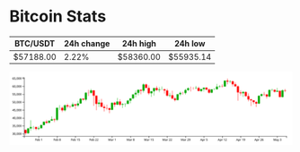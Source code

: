 # Bitcoin Stats

BTC/USDT|24h change|24h high|24h low|
|---|---|---|---|
|$57188.00|2.22%|$58360.00|$55935.14|

<img src="./chart.svg">
